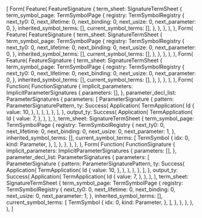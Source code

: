 [
    Form(
        Feature(
            FeatureSignature {
                term_sheet: SignatureTermSheet {
                    term_symbol_page: TermSymbolPage {
                        registry: TermSymbolRegistry {
                            next_ty0: 0,
                            next_lifetime: 0,
                            next_binding: 0,
                            next_usize: 0,
                            next_parameter: 0,
                        },
                        inherited_symbol_terms: [],
                        current_symbol_terms: [],
                    },
                },
            },
        ),
    ),
    Form(
        Feature(
            FeatureSignature {
                term_sheet: SignatureTermSheet {
                    term_symbol_page: TermSymbolPage {
                        registry: TermSymbolRegistry {
                            next_ty0: 0,
                            next_lifetime: 0,
                            next_binding: 0,
                            next_usize: 0,
                            next_parameter: 0,
                        },
                        inherited_symbol_terms: [],
                        current_symbol_terms: [],
                    },
                },
            },
        ),
    ),
    Form(
        Feature(
            FeatureSignature {
                term_sheet: SignatureTermSheet {
                    term_symbol_page: TermSymbolPage {
                        registry: TermSymbolRegistry {
                            next_ty0: 0,
                            next_lifetime: 0,
                            next_binding: 0,
                            next_usize: 0,
                            next_parameter: 0,
                        },
                        inherited_symbol_terms: [],
                        current_symbol_terms: [],
                    },
                },
            },
        ),
    ),
    Form(
        Function(
            FunctionSignature {
                implicit_parameters: ImplicitParameterSignatures {
                    parameters: [],
                },
                parameter_decl_list: ParameterSignatures {
                    parameters: [
                        ParameterSignature {
                            pattern: ParameterSignaturePattern,
                            ty: Success(
                                Application(
                                    TermApplication(
                                        Id {
                                            value: 10,
                                        },
                                    ),
                                ),
                            ),
                        },
                    ],
                },
                output_ty: Success(
                    Application(
                        TermApplication(
                            Id {
                                value: 7,
                            },
                        ),
                    ),
                ),
                term_sheet: SignatureTermSheet {
                    term_symbol_page: TermSymbolPage {
                        registry: TermSymbolRegistry {
                            next_ty0: 0,
                            next_lifetime: 0,
                            next_binding: 0,
                            next_usize: 0,
                            next_parameter: 1,
                        },
                        inherited_symbol_terms: [],
                        current_symbol_terms: [
                            TermSymbol {
                                idx: 0,
                                kind: Parameter,
                            },
                        ],
                    },
                },
            },
        ),
    ),
    Form(
        Function(
            FunctionSignature {
                implicit_parameters: ImplicitParameterSignatures {
                    parameters: [],
                },
                parameter_decl_list: ParameterSignatures {
                    parameters: [
                        ParameterSignature {
                            pattern: ParameterSignaturePattern,
                            ty: Success(
                                Application(
                                    TermApplication(
                                        Id {
                                            value: 10,
                                        },
                                    ),
                                ),
                            ),
                        },
                    ],
                },
                output_ty: Success(
                    Application(
                        TermApplication(
                            Id {
                                value: 7,
                            },
                        ),
                    ),
                ),
                term_sheet: SignatureTermSheet {
                    term_symbol_page: TermSymbolPage {
                        registry: TermSymbolRegistry {
                            next_ty0: 0,
                            next_lifetime: 0,
                            next_binding: 0,
                            next_usize: 0,
                            next_parameter: 1,
                        },
                        inherited_symbol_terms: [],
                        current_symbol_terms: [
                            TermSymbol {
                                idx: 0,
                                kind: Parameter,
                            },
                        ],
                    },
                },
            },
        ),
    ),
]